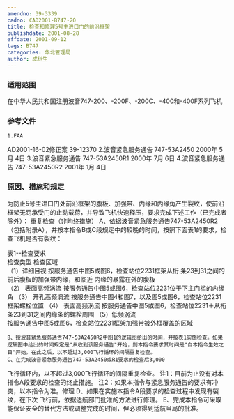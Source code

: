 ```yaml
---
amendno: 39-3339
cadno: CAD2001-B747-20
title: 检查和修理5号主进口门的前沿框架
publishdate: 2001-08-28
effdate: 2001-09-12
tags: B747
categories: 华北管理局
author: 成树生
---
```


### 适用范围 
在中华人民共和国注册波音747-200、-200F、-200C、-400和-400F系列飞机

<!--more-->
### 参考文件
    1.FAA 
AD2001-16-02修正案 39-12370
    2.波音紧急服务通告 747-53A2450 2000年 5月 4日
    3.波音紧急服务通告 747-53A2450R1  2000年 7月 6日
    4.波音紧急服务通告 747-53A2450R2  2001年 1月 4日

### 原因、措施和规定 
为防止5号主进口门处前沿框架的腹板、加强带、内缘和内缘角产生裂纹，使前沿框架无罚承受门的止动载荷，并导致飞机快速释压，要求完成下述工作（已完成者除外）：
    重复检查（非昀终措施） 
    A、依据波音紧急服务通告747-53A2450R2（包括附录A），并按本指令B或C段规定中的较晚的时间，按照下面表1的要求，检查飞机是否有裂纹： 
  
 表1--检查要求   
检查类型  检查区域  
（1）详细目视  按服务通告中图5或图6，检查站位2231框架从桁 
条23到31之间的前后腹板的加强带内缘，和临近 
内缘的暴露在外的腹板  
（2）
表面高频涡流	按服务通告中图5或图6，检查站位2231位于下主门槛的内缘角 
（3）
开孔高频涡流	按服务通告中图4和图7，以及图5或图6，检查站位2231框架螺栓位置
（4）
表面高频涡流	按服务通告中图5或图6，检查站位2231＋从桁条23到31之间内缘条的螺栓周围 
（5）低频涡流 	
按服务通告中图5或图6，检查站位2231框架加强带被外框覆盖的区域

    B、按波音紧急服务通告747-53A2450R2中图1的逻辑图给出的时间，并按表1实施检查。如果逻辑图中给出的时间规定是"从收到该服务通告"开始，则本指令要求其时间是"自本指令生效之日"开始。在此之后，以不超过3,000飞行循环的间隔重复检查。 
    C、在完成波音紧急服务通告747-53A2450或R1要求的检查后3,000
飞行循环内，以不超过3,000飞行循环的间隔重复检查。     注1：目前为止没有对本指令A段要求的检查的终止措施。     注2：如果本指令与紧急服务通告的要求有冲突，以本指令为准。修理     D、如果在实施本指令A段要求的检查过程中发现有裂纹，在下次
飞行前，依据适航部门批准的方法进行修理。     E、完成本指令可采取能保证安全的替代方法或调整完成的时间，但必须得到适航当局的批准。
